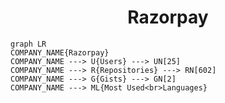 <h1 align="center">Razorpay</h1>

```mermaid
graph LR
COMPANY_NAME{Razorpay}
COMPANY_NAME ---> U{Users} ---> UN[25]
COMPANY_NAME ---> R{Repositories} ---> RN[602]
COMPANY_NAME ---> G{Gists} ---> GN[2]
COMPANY_NAME ---> ML{Most Used<br>Languages}
```
